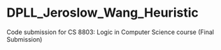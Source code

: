# DPLL_Jeroslow_Wang_Heuristic
Code submission for CS 8803: Logic in Computer Science course (Final Submission)
